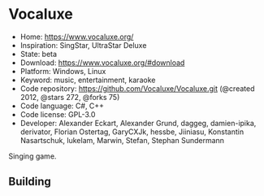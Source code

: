 # Vocaluxe

- Home: https://www.vocaluxe.org/
- Inspiration: SingStar, UltraStar Deluxe
- State: beta
- Download: https://www.vocaluxe.org/#download
- Platform: Windows, Linux
- Keyword: music, entertainment, karaoke
- Code repository: https://github.com/Vocaluxe/Vocaluxe.git (@created 2012, @stars 272, @forks 75)
- Code language: C#, C++
- Code license: GPL-3.0
- Developer: Alexander Eckart, Alexander Grund, daggeg, damien-ipika, derivator, Florian Ostertag, GaryCXJk, hessbe, Jiiniasu, Konstantin Nasartschuk, lukeIam, Marwin, Stefan, Stephan Sundermann

Singing game.

## Building
